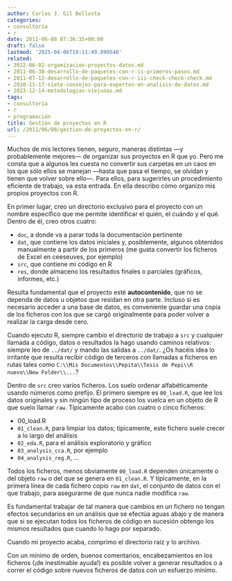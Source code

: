 ```yaml
---
author: Carlos J. Gil Bellosta
categories:
- consultoría
- r
date: 2011-06-08 07:36:35+00:00
draft: false
lastmod: '2025-04-06T19:11:49.899548'
related:
- 2022-06-02-orgamizacion-proyectos-datos.md
- 2011-06-30-desarrollo-de-paquetes-con-r-ii-primeros-pasos.md
- 2011-07-12-desarrollo-de-paquetes-con-r-iii-check-check-check.md
- 2010-11-17-siete-consejos-para-expertos-en-analisis-de-datos.md
- 2023-12-14-metodologias-viejunas.md
tags:
- consultoría
- r
- programación
title: Gestión de proyectos en R
url: /2011/06/08/gestion-de-proyectos-en-r/
---
```


Muchos de mis lectores tienen, seguro, maneras distintas —y probablemente mejores— de organizar sus proyectos en R que yo. Pero me consta que a algunos les cuesta no convertir sus carpetas en un caos en los que sólo ellos se manejan —hasta que pasa el tiempo, se olvidan y tienen que volver sobre ello—. Para ellos, para sugerirles un procedimiento eficiente de trabajo, va esta entrada. En ella describo cómo organizo mis propios proyectos con R.

En primer lugar, creo un directorio exclusivo para el proyecto con un nombre específico que me permite identificar el quién, el cuándo y el qué. Dentro de él, creo otros cuatro:

* `doc`, a donde va a parar toda la documentación pertinente
* `dat`, que contiene los datos iniciales y, posiblemente, algunos obtenidos manualmente a partir de los primeros (me gusta convertir los ficheros de Excel en ceeseuves, por ejemplo)
* `src`, que contiene mi código en R
* `res`, donde almaceno los resultados finales o parciales (gráficos, informes, etc.)

Resulta fundamental que el proyecto esté **autocontenido**, que no se dependa de datos u objetos que residan en otra parte. Incluso si es necesario acceder a una base de datos, es conveniente guardar una copia de los ficheros con los que se cargó originalmente para poder volver a realizar la carga desde cero.

Cuando ejecuto R, siempre cambio el directorio de trabajo a `src` y cualquier llamada a código, datos o resultados la hago usando caminos relativos: siempre leo de `../dat/` y mando las salidas a `../dat/`. ¿Os hacéis idea lo irritante que resulta recibir código de terceros con llamadas a ficheros en rutas tales como `C:\\Mis Documentos\\Pepita\\Tesis de Pepi\\R nuevo\\New Folder\\...`?

Dentro de `src` creo varios ficheros. Los suelo ordenar alfabéticamente usando números como prefijo. El primero siempre es `00_load.R`, que lee los datos originales y sin ningún tipo de proceso los vuelca en un objeto de R que suelo llamar `raw`. Típicamente acabo con cuatro o cinco ficheros:



* 00_load.R
* `01_clean.R`, para limpiar los datos; típicamente, este fichero suele crecer a lo largo del análisis
* `02_eda.R`, para el análisis exploratorio y gráfico
* `03_analysis_cca.R`, por ejemplo
* `04_analysis_reg.R`, ...

Todos los ficheros, menos obviamente `00_load.R` dependen únicamente o del objeto `raw` o del que se genera en `01_clean.R`. Y típicamente, en la primera línea de cada fichero copio `raw` en `dat`, el conjunto de datos con el que trabajo, para asegurarme de que nunca nadie modifica `raw`.

Es fundamental trabajar de tal manera que cambios en un fichero no tengan efectos secundarios en un análisis que se efectúa aguas abajo y de manera que si se ejecutan todos los ficheros de código en sucesión obtengo los mismos resultados que cuando lo hago por separado.

Cuando mi proyecto acaba, comprimo el directorio raíz y lo archivo.

Con un mínimo de orden, buenos comentarios, encabezamientos en los ficheros (¡de inestimable ayuda!) es posible volver a generar resultados o a correr el código sobre nuevos ficheros de datos con un esfuerzo mínimo.